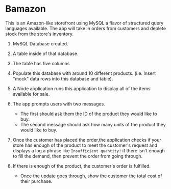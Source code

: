# Bamazon

This is an Amazon-like storefront using MySQL a flavor of structured query languages available. The app will take in orders from customers and deplete stock from the store's inventory.

1. MySQL Database created.

2. A table inside of that database.

3. The table has five columns

4. Populate this database with around 10 different products. (i.e. Insert "mock" data rows into this database and table).

5. A Node application runs this application to display all of the items available for sale.

6. The app prompts users with two messages.

   * The first should ask them the ID of the product they would like to buy.
   * The second message should ask how many units of the product they would like to buy.

7. Once the customer has placed the order,the application checks if your store has enough of the product to meet the customer's request and displays a log a phrase like `Insufficient quantity!` if there isn't enough to fill the demand, then prevent the order from going through.

8. If there is enough of the product, the customer's order is fulfilled.
   * Once the update goes through, show the customer the total cost of their purchase.
